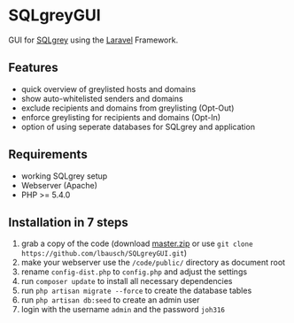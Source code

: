 SQLgreyGUI
==========

GUI for [SQLgrey](http://sqlgrey.sourceforge.net/) using the [Laravel](http://laravel.com/) Framework.


## Features

* quick overview of greylisted hosts and domains
* show auto-whitelisted senders and domains
* exclude recipients and domains from greylisting (Opt-Out)
* enforce greylisting for recipients and domains (Opt-In)
* option of using seperate databases for SQLgrey and application


## Requirements

* working SQLgrey setup
* Webserver (Apache)
* PHP >= 5.4.0


## Installation in 7 steps

1. grab a copy of the code (download [master.zip](https://github.com/lbausch/SQLgreyGUI/archive/master.zip) or use `git clone https://github.com/lbausch/SQLgreyGUI.git`)
2. make your webserver use the `/code/public/` directory as document root
3. rename `config-dist.php` to `config.php` and adjust the settings
4. run `composer update` to install all necessary dependencies
5. run `php artisan migrate --force` to create the database tables
6. run `php artisan db:seed` to create an admin user
7. login with the username `admin` and the password `joh316`